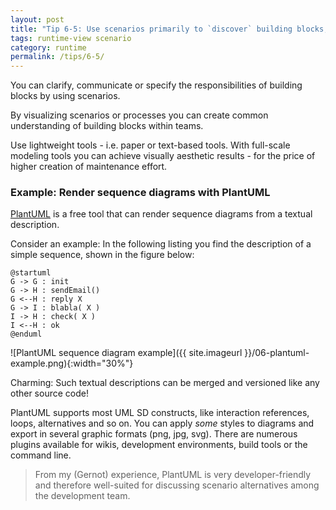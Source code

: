```yaml
---
layout: post
title: "Tip 6-5: Use scenarios primarily to `discover` building blocks, not so much for documentation!"
tags: runtime-view scenario
category: runtime
permalink: /tips/6-5/
---
```


You can clarify, communicate or specify the responsibilities of
building blocks by using scenarios.

By visualizing scenarios or processes you can create common understanding
of building blocks within teams.

Use lightweight tools - i.e. paper or text-based tools. With full-scale modeling
tools you can achieve visually aesthetic results - for the price of higher
creation of maintenance effort.

### Example: Render sequence diagrams with PlantUML

[PlantUML](http://plantuml.com/) is a free tool that can render sequence diagrams from a textual description.

Consider an example: In the following listing you find the description of a simple sequence, shown in the figure below:

```plantuml
@startuml
G -> G : init
G -> H : sendEmail()
G <--H : reply X
G -> I : blabla( X )
I -> H : check( X )
I <--H : ok
@enduml
```

![PlantUML sequence diagram example]({{ site.imageurl }}/06-plantuml-example.png){:width="30%"}


Charming: Such textual descriptions can be merged and versioned like any other source code!

PlantUML supports most UML SD constructs, like interaction references, loops, alternatives and so on. You can apply _some_ styles to diagrams and export in several graphic formats (png, jpg, svg). There are numerous plugins available for wikis, development environments, build tools or the command line.

> From my (Gernot) experience, PlantUML is very developer-friendly and therefore well-suited for discussing scenario alternatives among the development team.
